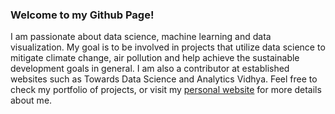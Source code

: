 ### Welcome to my Github Page!

I am passionate about data science, machine learning and data visualization. My goal is to be involved in projects that utilize data science to mitigate climate change, air pollution and help achieve the sustainable development goals in general. I am also a contributor at established websites such as Towards Data Science and Analytics Vidhya. Feel free to check my portfolio of projects, or visit my [personal website](https://giannis.io/) for more details about me.

<!--
**derevirn/derevirn** is a ✨ _special_ ✨ repository because its `README.md` (this file) appears on your GitHub profile.

Here are some ideas to get you started:

- 🔭 I’m currently working on ...
- 🌱 I’m currently learning ...
- 👯 I’m looking to collaborate on ...
- 🤔 I’m looking for help with ...
- 💬 Ask me about ...
- 📫 How to reach me: ...
- 😄 Pronouns: ...
- ⚡ Fun fact: ...
-->
